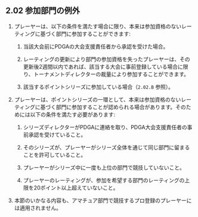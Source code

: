 ## 2.02 参加部門の例外

1. プレーヤーは、以下の条件を満たす場合に限り、本来は参加資格のないレーティングに基づく部門に参加することができます:

	1. 当該大会前にPDGAの大会支援責任者から承認を受けた場合。

	2. レーティングの更新により部門の参加資格を失ったプレーヤーは、その更新後2週間以内であれば、該当する大会に事前登録している場合に限り、トーナメントディレクターの裁量により参加することができます。

	3.	該当するポイントシリーズに参加している場合（`2.02.B` 参照）。

1. プレーヤーは、ポイントシリーズの一環として、本来は参加資格のないレーティングに基づく部門に参加することが認められる場合があります。そのためには以下の条件を満たす必要があります:

	1. シリーズディレクターがPDGAに連絡を取り、PDGA大会支援責任者の事前承認を受けていること。

	2. そのシリーズが、プレーヤーがシリーズ全体を通じて同じ部門に留まることを許可していること。

	3. プレーヤーがシリーズ中に一度も上位の部門で競技していないこと。

	4. プレーヤーのレーティングが、参加を希望する部門のレーティングの上限を20ポイント以上超えていないこと。

1. 本節のいかなる内容も、アマチュア部門で競技するプロ登録のプレーヤーには適用されません。
